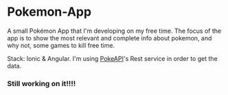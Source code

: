 # Pokemon-App
A small Pokémon App that I'm developing on my free time. The focus of the app is to show the most relevant and complete info about pokemon, and why not, some games to kill free time.

Stack: Ionic & Angular.
I'm using [PokeAPI](https://pokeapi.co)'s Rest service in order to get the data.

### Still working on it!!!!
